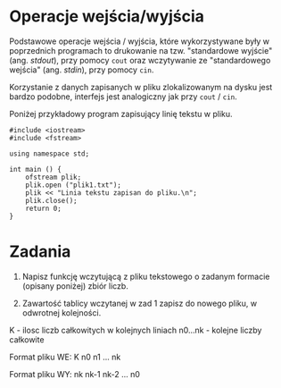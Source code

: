Operacje wejścia/wyjścia
=========================

Podstawowe operacje wejścia / wyjścia, które wykorzystywane były w poprzednich programach to drukowanie na tzw. "standardowe wyjście" (ang. *stdout*), przy pomocy ``cout`` oraz wczytywanie ze "standardowego wejścia" (ang. *stdin*), przy pomocy ``cin``.

Korzystanie z danych zapisanych w pliku zlokalizowanym na dysku jest bardzo podobne,
interfejs jest analogiczny jak przy ``cout`` / ``cin``.

Poniżej przykładowy program zapisujący linię tekstu w pliku.

```
#include <iostream>
#include <fstream>

using namespace std;

int main () {
    ofstream plik;
    plik.open ("plik1.txt");
    plik << "Linia tekstu zapisan do pliku.\n";
    plik.close();
    return 0;
}

```

Zadania
=======

1. Napisz funkcję wczytującą z pliku tekstowego o zadanym formacie (opisany poniżej) zbiór liczb.

2. Zawartość tablicy wczytanej w zad 1 zapisz do nowego pliku, w odwrotnej kolejności.

K - ilosc liczb całkowitych w kolejnych liniach
n0...nk - kolejne liczby całkowite

Format pliku WE:
K
n0
n1
...
nk

Format pliku WY:
nk
nk-1
nk-2
...
n0
